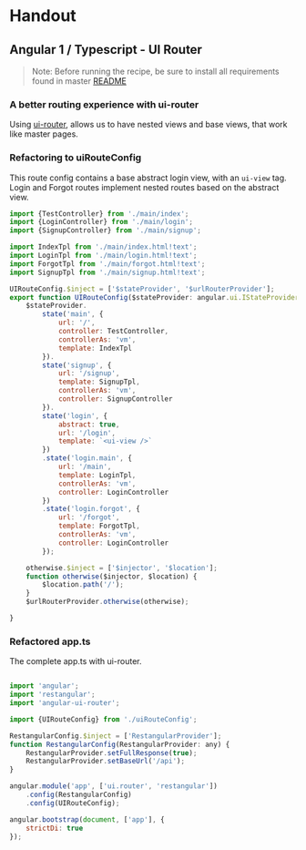# Handout
## Angular 1 / Typescript - UI Router 


> Note: Before running the recipe, be sure to install all requirements found in master [README](https://github.com/molekilla/rutha-2016)

###  A better routing experience with ui-router 

Using [ui-router](https://github.com/angular-ui/ui-router), allows us to have nested views and base views, that work like master pages.

### Refactoring to uiRouteConfig

This route config contains a base abstract login view, with an `ui-view` tag.
Login and Forgot routes implement nested routes based on the abstract view.

```javascript
import {TestController} from './main/index';
import {LoginController} from './main/login';
import {SignupController} from './main/signup';

import IndexTpl from './main/index.html!text';
import LoginTpl from './main/login.html!text';
import ForgotTpl from './main/forgot.html!text';
import SignupTpl from './main/signup.html!text';

UIRouteConfig.$inject = ['$stateProvider', '$urlRouterProvider'];
export function UIRouteConfig($stateProvider: angular.ui.IStateProvider, $urlRouterProvider: angular.ui.IUrlRouterProvider) {
    $stateProvider.
        state('main', {
            url: '/',
            controller: TestController,
            controllerAs: 'vm',
            template: IndexTpl
        }).
        state('signup', {
            url: '/signup',
            template: SignupTpl,
            controllerAs: 'vm',
            controller: SignupController
        }).
        state('login', {
            abstract: true,
            url: '/login',
            template: `<ui-view />`
        })
        .state('login.main', {
            url: '/main',
            template: LoginTpl,
            controllerAs: 'vm',
            controller: LoginController
        })
        .state('login.forgot', {
            url: '/forgot',
            template: ForgotTpl,
            controllerAs: 'vm',
            controller: LoginController
        });

    otherwise.$inject = ['$injector', '$location'];
    function otherwise($injector, $location) {
        $location.path('/');
    }
    $urlRouterProvider.otherwise(otherwise);

}
```

### Refactored app.ts

The complete app.ts with ui-router.

```javascript

import 'angular';
import 'restangular';
import 'angular-ui-router';

import {UIRouteConfig} from './uiRouteConfig';

RestangularConfig.$inject = ['RestangularProvider'];
function RestangularConfig(RestangularProvider: any) {
    RestangularProvider.setFullResponse(true);
    RestangularProvider.setBaseUrl('/api');
}

angular.module('app', ['ui.router', 'restangular'])
    .config(RestangularConfig)
    .config(UIRouteConfig);

angular.bootstrap(document, ['app'], {
    strictDi: true
});
```
